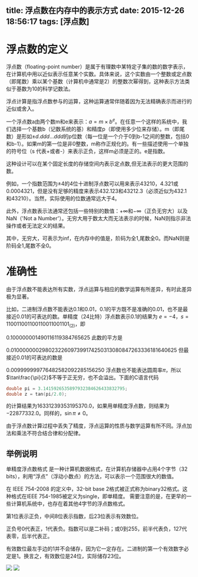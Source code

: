 title: 浮点数在内存中的表示方式
date: 2015-12-26 18:56:17
tags: [浮点数]
---

# 浮点数的定义
浮点数（floating-point number）是属于有理数中某特定子集的数的数字表示，在计算机中用以近似表示任意某个实数。具体来说，这个实数由一个整数或定点数（即尾数）乘以某个基数（计算机中通常是2）的整数次幂得到，这种表示方法类似于基数为10的科学记数法。

浮点计算是指浮点数参与的运算，这种运算通常伴随着因为无法精确表示而进行的近似或舍入。
<!-- more -->
一个浮点数a由两个数m和e来表示：$a = m × b^e$。在任意一个这样的系统中，我们选择一个基数b（记数系统的基）和精度p（即使用多少位来存储）。m（即尾数）是形如$±d.ddd...ddd$的p位数（每一位是一个介于0到b-1之间的整数，包括0和b-1）。如果m的第一位是非0整数，m称作正规化的。有一些描述使用一个单独的符号位（s 代表+或者-）来表示正负，这样m必须是正的。e是指数。

这种设计可以在某个固定长度的存储空间内表示定点数,但无法表示的更大范围的数。

例如，一个指数范围为±4的4位十进制浮点数可以用来表示43210，4.321或0.0004321，但是没有足够的精度来表示432.123和43212.3（必须近似为432.1和43210）。当然，实际使用的位数通常远大于4。

此外，浮点数表示法通常还包括一些特别的数值：$+∞$和$−∞$（正负无穷大）以及NaN（'Not a Number'）。无穷大用于数太大而无法表示的时候，NaN则指示非法操作或者无法定义的结果。

其中，无穷大，可表示为inf，在内存中的值是，阶码为全1,尾数全0。而NaN则是阶码全1,尾数不全0。

# 准确性
由于浮点数不能表达所有实数，浮点运算与相应的数学运算有所差异，有时此差异极为显著。

比如，二进制浮点数不能表达0.1和0.01，0.1的平方既不是准确的0.01，也不是最接近0.01的可表达的数。单精度（24比特）浮点数表示0.1的结果为
$e=-4 ， s=110011001100110011001101_{(2)}$，即

$0.100000001490116119384765625$
此数的平方是

$0.010000000298023226097399174250313080847263336181640625$
但最接近0.01的可表达的数是

$0.009999999776482582092285156250$
浮点数也不能表达圆周率$\pi$，所以$\tan\frac{\pi}{2}$不等于正无穷，也不会溢出。下面的C语言代码
```C
double pi = 3.1415926535897932384626433832795;
double z = tan(pi/2.0);
```
的计算结果为$16331239353195370.0$，如果用单精度浮点数，则结果为$−22877332.0$。同样的，$\sin \pi\neq 0$。

由于浮点数计算过程中丢失了精度，浮点运算的性质与数学运算有所不同。浮点加法和乘法不符合结合律和分配律。

## 举例说明

单精度浮点数格式 是一种计算机数据格式，在计算机存储器中占用4个字节（32 bits），利用“浮点”（浮动小数点）的方法，可以表示一个范围很大的数值。

在 IEEE 754-2008 的定义中，32-bit base 2格式被正式称为binary32格式。这种格式在IEEE 754-1985被定义为single，即单精度。 需要注意的是，在更早的一些计算机系统中，也存在着其他4字节的浮点数格式。

第1位表示正负，中间8位表示指数，后23位表示有效数位。

正负号0代表正，1代表负。指数可以是二补码；或0到255，前半代表负，127代表零，后半代表正。

有效数位最左手边的1并不会储存，因为它一定存在。二进制的第一个有效数字必定是1。换言之，有效数位是24位，实际储存23位。

![](http://7xi91i.com1.z0.glb.clouddn.com/201512Float_example.svg)
![](http://7xi91i.com1.z0.glb.clouddn.com/Float_example.png)
